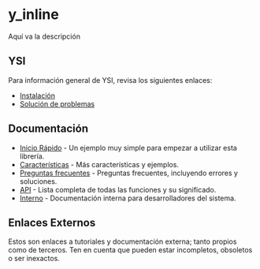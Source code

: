 # y_inline

Aquí va la descripción

## YSI

Para información general de YSI, revisa los siguientes enlaces:

* [Instalación](../instalacion.md)
* [Solución de problemas](../solucion-problemas.md)

## Documentación

* [Inicio Rápido](y_inline/inicio-rapido.md) - Un ejemplo muy simple para empezar a utilizar esta librería.
* [Características](y_inline/caracteristicas.md) - Más características y ejemplos.
* [Preguntas frecuentes](y_inline/preguntas-frecuentes.md) - Preguntas frecuentes, incluyendo errores y soluciones.
* [API](y_inline/api.md) - Lista completa de todas las funciones y su significado.
* [Interno](y_inline/interno.md) - Documentación interna para desarrolladores del sistema.

## Enlaces Externos

Estos son enlaces a tutoriales y documentación externa; tanto propios como de terceros. Ten en cuenta que pueden estar incompletos, obsoletos o ser inexactos.
